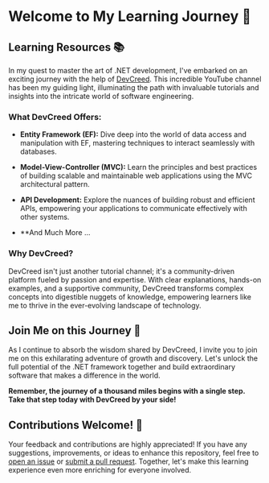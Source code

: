 # Welcome to My Learning Journey 🌟

## Learning Resources 📚

In my quest to master the art of .NET development, I've embarked on an exciting journey with the help of [DevCreed](https://www.youtube.com/c/DevCreed). This incredible YouTube channel has been my guiding light, illuminating the path with invaluable tutorials and insights into the intricate world of software engineering.

### What DevCreed Offers:

- **Entity Framework (EF):** Dive deep into the world of data access and manipulation with EF, mastering techniques to interact seamlessly with databases.
  
- **Model-View-Controller (MVC):** Learn the principles and best practices of building scalable and maintainable web applications using the MVC architectural pattern.

- **API Development:** Explore the nuances of building robust and efficient APIs, empowering your applications to communicate effectively with other systems.

- **And Much More ...


### Why DevCreed?

DevCreed isn't just another tutorial channel; it's a community-driven platform fueled by passion and expertise. With clear explanations, hands-on examples, and a supportive community, DevCreed transforms complex concepts into digestible nuggets of knowledge, empowering learners like me to thrive in the ever-evolving landscape of technology.

## Join Me on this Journey 🚀

As I continue to absorb the wisdom shared by DevCreed, I invite you to join me on this exhilarating adventure of growth and discovery. Let's unlock the full potential of the .NET framework together and build extraordinary software that makes a difference in the world.

**Remember, the journey of a thousand miles begins with a single step. Take that step today with DevCreed by your side!**

## Contributions Welcome! 🤝

Your feedback and contributions are highly appreciated! If you have any suggestions, improvements, or ideas to enhance this repository, feel free to [open an issue](link-to-issues-page) or [submit a pull request](link-to-pull-request-guide). Together, let's make this learning experience even more enriching for everyone involved.

